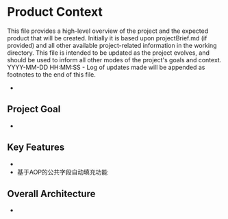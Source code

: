 # Product Context

This file provides a high-level overview of the project and the expected product that will be created. Initially it is based upon projectBrief.md (if provided) and all other available project-related information in the working directory. This file is intended to be updated as the project evolves, and should be used to inform all other modes of the project's goals and context.
YYYY-MM-DD HH:MM:SS - Log of updates made will be appended as footnotes to the end of this file.

*

## Project Goal

*   

## Key Features

*   
*   基于AOP的公共字段自动填充功能

## Overall Architecture

*